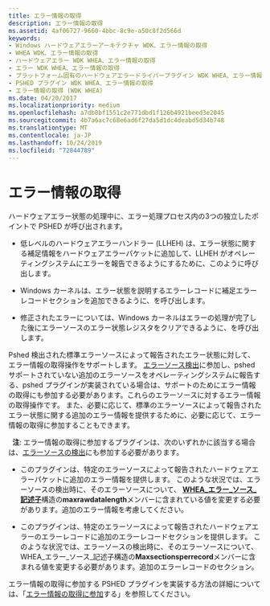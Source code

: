 ```yaml
---
title: エラー情報の取得
description: エラー情報の取得
ms.assetid: 4af06727-9660-4bbc-8c9e-a50c8f2d566d
keywords:
- Windows ハードウェアエラーアーキテクチャ WDK、エラー情報の取得
- WHEA WDK、エラー情報の取得
- ハードウェアエラー WDK WHEA、エラー情報の取得
- エラー WDK WHEA、エラー情報の取得
- プラットフォーム固有のハードウェアエラードライバープラグイン WDK WHEA、エラー情報の取得
- PSHED プラグイン WDK WHEA、エラー情報の取得
- エラー情報の取得 (WDK WHEA)
ms.date: 04/20/2017
ms.localizationpriority: medium
ms.openlocfilehash: a7db8bf1551c2e771dbd1f126b4921beed3e2045
ms.sourcegitcommit: 4b7a6ac7c68e6ad6f27da5d1dc4deabd5d34b748
ms.translationtype: MT
ms.contentlocale: ja-JP
ms.lasthandoff: 10/24/2019
ms.locfileid: "72844789"
---
```

# <a name="error-information-retrieval"></a>エラー情報の取得


ハードウェアエラー状態の処理中に、エラー処理プロセス内の3つの独立したポイントで PSHED が呼び出されます。

-   低レベルのハードウェアエラーハンドラー (LLHEH) は、エラー状態に関する補足情報をハードウェアエラーパケットに追加して、LLHEH がオペレーティングシステムにエラーを報告できるようにするために、このように呼び出します。

-   Windows カーネルは、エラー状態を説明するエラーレコードに補足エラーレコードセクションを追加できるように、を呼び出します。

-   修正されたエラーについては、Windows カーネルはエラーの処理が完了した後にエラーソースのエラー状態レジスタをクリアできるように、を呼び出します。

Pshed 検出された標準エラーソースによって報告されたエラー状態に対して、エラー情報の取得操作をサポートします。 [エラーソース検出](error-source-discovery.md)に参加し、pshed サポートされていない追加のエラーソースをオペレーティングシステムに報告する、pshed プラグインが実装されている場合は、サポートのためにエラー情報の取得にも参加する必要があります。これらのエラーソースに対するエラー情報の取得操作です。 また、必要に応じて、標準のエラーソースによって報告されたエラー状態に関する追加のエラー情報を提供するために、必要に応じて、エラー情報の取得に参加することもできます。

  **注**: エラー情報の取得に参加するプラグインは、次のいずれかに該当する場合は、[エラーソースの検出](error-source-discovery.md)にも参加する必要があります。
-   このプラグインは、特定のエラーソースによって報告されたハードウェアエラーパケットに追加のエラー情報を提供します。 このような状況では、エラーソースの検出時に、そのエラーソースについて、 [**WHEA\_エラー\_ソース\_記述子**](https://docs.microsoft.com/windows-hardware/drivers/ddi/ntddk/ns-ntddk-_whea_error_source_descriptor)構造の**maxrawdatalength**メンバーに含まれている値を変更する必要があります。追加のエラー情報を考慮してください。

-   このプラグインは、特定のエラーソースによって報告されたハードウェアエラーのエラーレコードに追加のエラーレコードセクションを提供します。 このような状況では、エラーソースの検出時に、そのエラーソースについて、WHEA\_エラー\_ソース\_記述子構造の**Maxsectionsperrecord**メンバーに含まれる値を変更する必要があります。追加のエラーレコードのセクション。

 

エラー情報の取得に参加する PSHED プラグインを実装する方法の詳細については、「[エラー情報の取得に参加](participating-in-error-information-retrieval.md)する」を参照してください。

 

 




